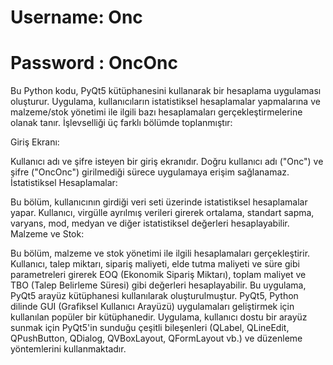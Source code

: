 # Username: Onc 
# Password : OncOnc
Bu Python kodu, PyQt5 kütüphanesini kullanarak bir hesaplama uygulaması oluşturur. Uygulama, kullanıcıların istatistiksel hesaplamalar yapmalarına ve malzeme/stok yönetimi ile ilgili bazı hesaplamaları gerçekleştirmelerine olanak tanır. İşlevselliği üç farklı bölümde toplanmıştır:

Giriş Ekranı:

Kullanıcı adı ve şifre isteyen bir giriş ekranıdır.
Doğru kullanıcı adı ("Onc") ve şifre ("OncOnc") girilmediği sürece uygulamaya erişim sağlanamaz.
İstatistiksel Hesaplamalar:

Bu bölüm, kullanıcının girdiği veri seti üzerinde istatistiksel hesaplamalar yapar.
Kullanıcı, virgülle ayrılmış verileri girerek ortalama, standart sapma, varyans, mod, medyan ve diğer istatistiksel değerleri hesaplayabilir.
Malzeme ve Stok:

Bu bölüm, malzeme ve stok yönetimi ile ilgili hesaplamaları gerçekleştirir.
Kullanıcı, talep miktarı, sipariş maliyeti, elde tutma maliyeti ve süre gibi parametreleri girerek EOQ (Ekonomik Sipariş Miktarı), toplam maliyet ve TBO (Talep Belirleme Süresi) gibi değerleri hesaplayabilir.
Bu uygulama, PyQt5 arayüz kütüphanesi kullanılarak oluşturulmuştur. PyQt5, Python dilinde GUI (Grafiksel Kullanıcı Arayüzü) uygulamaları geliştirmek için kullanılan popüler bir kütüphanedir. Uygulama, kullanıcı dostu bir arayüz sunmak için PyQt5'in sunduğu çeşitli bileşenleri (QLabel, QLineEdit, QPushButton, QDialog, QVBoxLayout, QFormLayout vb.) ve düzenleme yöntemlerini kullanmaktadır.
